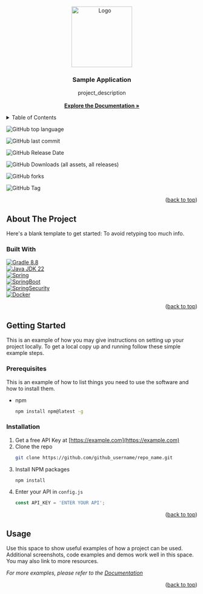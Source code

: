 <!-- Improved compatibility of back to top link: See: https://github.com/othneildrew/Best-README-Template/pull/73 -->
<a name="readme-top"></a>

<!-- PROJECT LOGO -->
<br />
<div align="center">
  <a href="https://github.com/digitalcloudninja/sample-application-configuration">
    <img src="https://avatars.githubusercontent.com/u/174159620?v=4" alt="Logo" width="160" height="160">
  </a>

<h3 align="center">Sample Application</h3>

  <p align="center">
    project_description
    <br />
    <br />
    <a href="https://github.com/digitalcloudninja/sample-application-configuration"><strong>Explore the Documentation »</strong></a>
   </p>
</div>

<!-- TABLE OF CONTENTS -->
<details>
  <summary>Table of Contents</summary>
  <ol>
    <li>
      <a href="#about-the-project">About The Project</a>
      <ul>
        <li><a href="#built-with">Built With</a></li>
      </ul>
    </li>
    <li>
      <a href="#getting-started">Getting Started</a>
      <ul>
        <li><a href="#prerequisites">Prerequisites</a></li>
        <li><a href="#installation">Installation</a></li>
      </ul>
    </li>
    <li><a href="#usage">Usage</a></li>
  </ol>
</details>

![GitHub top language](https://img.shields.io/github/languages/top/digitalcloudninja/sample-application-configuration.svg?style=for-the-badge)

![GitHub last commit](https://img.shields.io/github/last-commit/digitalcloudninja/sample-application-configuration.svg?style=for-the-badge)

![GitHub Release Date](https://img.shields.io/github/release-date/digitalcloudninja/sample-application-configuration.svg?style=for-the-badge)

![GitHub Downloads (all assets, all releases)](https://img.shields.io/github/downloads/digitalcloudninja/sample-application-configuration/total.svg?style=for-the-badge)

![GitHub forks](https://img.shields.io/github/forks/digitalcloudninja/sample-application-configuration.svg?style=for-the-badge)

![GitHub Tag](https://img.shields.io/github/v/tag/digitalcloudninja/sample-application-configuration.svg?style=for-the-badge)


<p align="right">(<a href="#readme-top">back to top</a>)</p>

<!-- ABOUT THE PROJECT -->
## About The Project

Here's a blank template to get started: To avoid retyping too much info. 

### Built With
[![Gradle 8.8][Gradle-icon]][Gradle-url]<br/>
[![Java JDK 22][Java-icon]][Java-url]<br/>
[![Spring][Spring-icon]][Spring-url]<br/>
[![SpringBoot][SpringBoot-icon]][SpringBoot-url]<br/>
[![SpringSecurity][SpringSecurity-icon]][SpringSecurity-url]<br/>
[![Docker][Docker-icon]][Docker-url]<br/>

<p align="right">(<a href="#readme-top">back to top</a>)</p>

<!-- GETTING STARTED -->
## Getting Started

This is an example of how you may give instructions on setting up your project locally.
To get a local copy up and running follow these simple example steps.

### Prerequisites

This is an example of how to list things you need to use the software and how to install them.
* npm
  ```sh
  npm install npm@latest -g
  ```

### Installation

1. Get a free API Key at [https://example.com](https://example.com)
2. Clone the repo
   ```sh
   git clone https://github.com/github_username/repo_name.git
   ```
3. Install NPM packages
   ```sh
   npm install
   ```
4. Enter your API in `config.js`
   ```js
   const API_KEY = 'ENTER YOUR API';
   ```

<p align="right">(<a href="#readme-top">back to top</a>)</p>




<!-- USAGE EXAMPLES -->
## Usage

Use this space to show useful examples of how a project can be used. Additional screenshots, code examples and demos work well in this space. You may also link to more resources.

_For more examples, please refer to the [Documentation](https://example.com)_

<p align="right">(<a href="#readme-top">back to top</a>)</p>


<!-- MARKDOWN LINKS & IMAGES -->
<!-- https://www.markdownguide.org/basic-syntax/#reference-style-links -->
[forks-shield]: https://img.shields.io/github/forks/digitalcloudninja/sample-application-configuration.svg?style=for-the-badge
[forks-url]: https://github.com/digitalcloudninja/sample-application-configuration/network/members
[stars-shield]: https://img.shields.io/github/stars/digitalcloudninja/sample-application-configuration.svg?style=for-the-badge
[stars-url]: https://github.com/digitalcloudninja/sample-application-configuration/stargazers
[issues-shield]: https://img.shields.io/github/issues/digitalcloudninja/sample-application-configuration.svg?style=for-the-badge
[issues-url]: https://github.com/digitalcloudninja/sample-application-configuration/issues
[Gradle-icon]: https://img.shields.io/badge/gradle-02303A?style=for-the-badge&logo=gradle&logoColor=white
[Gradle-url]: https://docs.gradle.org/current/userguide/userguide.html
[Docker-icon]: https://img.shields.io/badge/docker-2496ED?style=for-the-badge&logo=docker&logoColor=white
[Docker-url]: https://docs.gradle.org/current/userguide/userguide.html
[Java-icon]: https://img.shields.io/badge/java-F80000?style=for-the-badge&logo=oracle&logoColor=white
[Java-url]: https://docs.gradle.org/current/userguide/userguide.html
[Spring-icon]: https://img.shields.io/badge/spring-6DB33F?style=for-the-badge&logo=spring&logoColor=white
[Spring-url]: https://spring.io/
[SpringBoot-icon]: https://img.shields.io/badge/springboot-6DB33F?style=for-the-badge&logo=springboot&logoColor=white
[SpringBoot-url]: https://spring.io/
[SpringSecurity-icon]: https://img.shields.io/badge/springsecurity-6DB33F?style=for-the-badge&logo=springsecurity&logoColor=white
[SpringSecurity-url]: https://spring.io/
